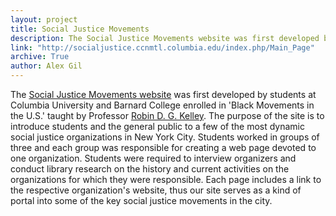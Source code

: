 ```yaml
---
layout: project
title: Social Justice Movements
description: The Social Justice Movements website was first developed by students at Columbia University and Barnard College enrolled in 'Black Movements in the U.S.' taught by Professor Robin D. G. Kelley.
link: "http://socialjustice.ccnmtl.columbia.edu/index.php/Main_Page"
archive: True
author: Alex Gil
---
```


The <a href="http://socialjustice.ccnmtl.columbia.edu/index.php/Main_Page">Social Justice Movements website</a> was first developed by students at Columbia University and Barnard College enrolled in 'Black Movements in the U.S.' taught by Professor <a href="http://socialjustice.ccnmtl.columbia.edu/index.php/User:Rdk21">Robin D. G. Kelley</a>. The purpose of the site is to introduce students and the general public to a few of the most dynamic social justice organizations in New York City. Students worked in groups of three and each group was responsible for creating a web page devoted to one organization. Students were required to interview organizers and conduct library research on the history and current activities on the organizations for which they were responsible. Each page includes a link to the respective organization's website, thus our site serves as a kind of portal into some of the key social justice movements in the city.